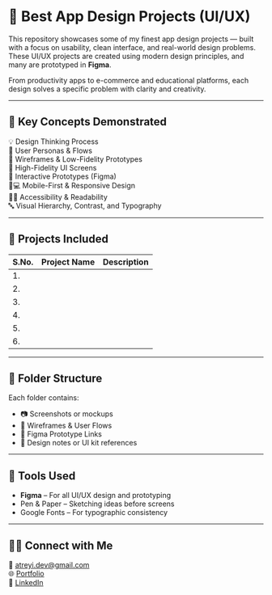 # 📱 Best App Design Projects (UI/UX)

This repository showcases some of my finest app design projects — built with a focus on usability, clean interface, and real-world design problems. These UI/UX projects are created using modern design principles, and many are prototyped in **Figma**.

From productivity apps to e-commerce and educational platforms, each design solves a specific problem with clarity and creativity.

---

## 🧠 Key Concepts Demonstrated

💡 Design Thinking Process  
👤 User Personas & Flows  
📝 Wireframes & Low-Fidelity Prototypes  
🎨 High-Fidelity UI Screens  
🔁 Interactive Prototypes (Figma)  
📱💻 Mobile-First & Responsive Design  
🧑‍🦯 Accessibility & Readability  
🔤 Visual Hierarchy, Contrast, and Typography  

---

## 📂 Projects Included

| S.No. | Project Name | Description |
|----|--------------|-------------|
| 1. |    |    |
| 2. |    |    |
| 3. |    |    |
| 4. |    |    |
| 5. |    |    |
| 6. |    |    |

---

## 📁 Folder Structure


Each folder contains:
- 📷 Screenshots or mockups  
- 📝 Wireframes & User Flows  
- 🔗 Figma Prototype Links  
- 📄 Design notes or UI kit references  

---

## 🎨 Tools Used

- **Figma** – For all UI/UX design and prototyping    
- Pen & Paper – Sketching ideas before screens  
- Google Fonts – For typographic consistency  

---

## 🙋‍♀️ Connect with Me

📧 [atreyi.dev@gmail.com](mailto:atreyi.dev@gmail.com)  
🌐 [Portfolio](https://atreyibiswas.dev)  
🔗 [LinkedIn](https://linkedin.com/in/atreyibiswas)




